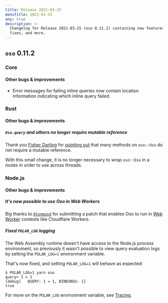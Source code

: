 ```yaml
---
title: Release 2021-03-25
menuTitle: 2021-03-25
any: true
description: >-
  Changelog for Release 2021-03-25 (oso 0.11.2) containing new features, bug
  fixes, and more.
---
```


## `oso` 0.11.2

### Core

#### Other bugs & improvements

- Error messages for failing inline queries now contain location information
  indicating which inline query failed.

### Rust

#### Other bugs & improvements

##### `Oso.query` and others no longer require mutable reference

Thank you [Fisher Darling](https://github.com/fisherdarling) for [pointing
out](https://github.com/osohq/oso/issues/773) that many methods on `oso::Oso`
do not require a mutable reference.

With this small change, it is no longer necessary to wrap `oso::Oso` in a mutex
in order to use across threads.

### Node.js

#### Other bugs & improvements

##### It's now possible to use Oso in Web Workers

Big thanks to [`@togmund`](https://github.com/togmund) for submitting a patch
that enables Oso to run in [Web
Worker](https://developer.mozilla.org/en-US/docs/Web/API/Web_Workers_API)
contexts like Cloudflare Workers.

##### Fixed `POLAR_LOG` logging

The Web Assembly runtime doesn't have access to the Node.js process
environment, so previously it wasn't possible to view query evaluation logs by
setting the `POLAR_LOG=1` environment variable.

That's now fixed, and setting `POLAR_LOG=1` will behave as expected:

  ```console
  $ POLAR_LOG=1 yarn oso
  query> 1 = 1
  [debug]   QUERY: 1 = 1, BINDINGS: {}
  true
  ```

For more on the `POLAR_LOG` environment variable, see
[Tracing](reference/tooling/tracing).
